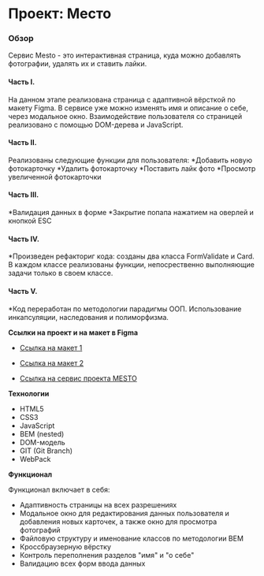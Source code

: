 # Проект: Место

### Обзор

Сервис Mesto - это интерактивная страница, куда можно добавлять фотографии, удалять их и ставить лайки.
  
#### Часть I.

На данном этапе реализована страница с адаптивной вёрсткой по макету Figma. В сервисе уже можно изменять имя и описание о себе, через модальное окно. Взаимодействие пользователя со страницей реализовано с помощью DOM-дерева и JavaScript.

#### Часть II. 

Реализованы следующие функции для пользователя:
*Добавить новую фотокарточку
*Удалить фотокарточку
*Поставить лайк фото
*Просмотр увеличенной фотокарточки

#### Часть III.

*Валидация данных в форме
*Закрытие попапа нажатием на оверлей и кнопкой ESC

#### Часть IV.

*Произведен рефакториг кода: созданы два класса FormValidate и Card. В каждом классе реализованы функции, непосрественно выполняющие задачи только в своем классе.


#### Часть V.

*Код переработан по методологии парадигмы ООП. Использование инкапсуляции, наследования и полиморфизма.



**Ссылки на проект и на макет в Figma**
* [Ссылка на макет 1](https://www.figma.com/file/2cn9N9jSkmxD84oJik7xL7/JavaScript.-Sprint-4?node-id=0%3A1)
* [Ссылка на макет 2](https://www.figma.com/file/bjyvbKKJN2naO0ucURl2Z0/JavaScript.-Sprint-5?node-id=0%3A1&t=zH29BLhLUisbn5Hj-0)

* [Ссылка на сервис проекта MESTO](https://alinalvova.github.io/mesto/index.html)

**Технологии**

* HTML5
* CSS3
* JavaScript
* BEM (nested)
* DOM-модель
* GIT (Git Branch)
* WebPack

**Функционал**

Функционал включает в себя:
* Адаптивность страницы на всех разрешениях
* Модальное окно для редактирования данных пользователя и добавления новых карточек, а также окно для просмотра фотографий
* Файловую структуру и именование классов по методологии BEM
* Кроссбраузерную вёрстку
* Контроль переполнения разделов "имя" и "о себе"
* Валидацию всех форм ввода данных
